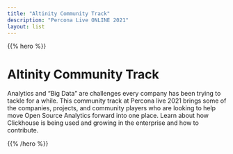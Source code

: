 ```yaml
---
title: "Altinity Community Track"
description: "Percona Live ONLINE 2021"
layout: list
---
```


{{% hero %}}

# Altinity Community Track

Analytics and “Big Data” are challenges every company has been trying to tackle for a while.  This community track at Percona live 2021 brings some of the companies, projects, and community players who are looking to help move Open Source Analytics forward into one place. Learn about how Clickhouse is being used and growing in the enterprise and how to contribute.

{{% /hero %}}

